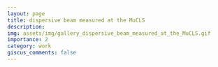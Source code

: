 ```yaml
---
layout: page
title: dispersive beam measured at the MuCLS
description: 
img: assets/img/gallery_dispersive_beam_measured_at_the_MuCLS.gif
importance: 2
category: work
giscus_comments: false
---
```

